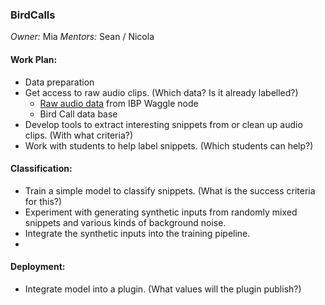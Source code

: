 ### BirdCalls
*Owner:* Mia
*Mentors:* Sean / Nicola

#### Work Plan:
* Data preparation
* Get access to raw audio clips. (Which data? Is it already labelled?)
  * [Raw audio data](https://web.lcrc.anl.gov/public/waggle/private/training_data/aot_audio_and_images/good/dca6328534ce/audio/microphone/)  from IBP Waggle node
  * Bird Call data base
* Develop tools to extract interesting snippets from or clean up audio clips. (With what criteria?)
* Work with students to help label snippets. (Which students can help?)

#### Classification:
* Train a simple model to classify snippets. (What is the success criteria for this?)
* Experiment with generating synthetic inputs from randomly mixed snippets and various kinds of background noise.
* Integrate the synthetic inputs into the training pipeline.
*
#### Deployment:
* Integrate model into a plugin. (What values will the plugin publish?)
